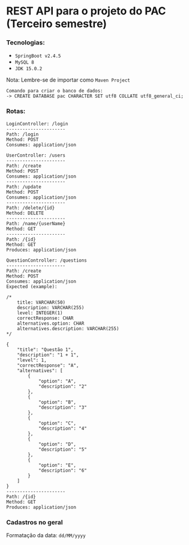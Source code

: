 # REST API para o projeto do PAC (Terceiro semestre)

### Tecnologias:

- `SpringBoot v2.4.5`
- `MySQL 8`
- `JDK 15.0.2`

Nota: Lembre-se de importar como `Maven Project`

```
Comando para criar o banco de dados:
-> CREATE DATABASE pac CHARACTER SET utf8 COLLATE utf8_general_ci;
```

### Rotas:

```
LoginController: /login
---------------------- 
Path: /login
Method: POST
Consumes: application/json
```
```
UserController: /users
---------------------- 
Path: /create
Method: POST
Consumes: application/json
---------------------- 
Path: /update
Method: POST
Consumes: application/json
----------------------
Path: /delete/{id}
Method: DELETE
----------------------
Path: /name/{userName}
Method: GET
----------------------
Path: /{id}
Method: GET
Produces: application/json
```
```
QuestionController: /questions
---------------------- 
Path: /create
Method: POST
Consumes: application/json
Expected (example): 

/*
    title: VARCHAR(50)
    description: VARCHAR(255)
    level: INTEGER(1)
    correctResponse: CHAR
    alternatives.option: CHAR
    alternatives.description: VARCHAR(255)
*/

{
    "title": "Questão 1", 
    "description": "1 + 1", 
    "level": 1, 
    "correctResponse": "A", 
    "alternatives": [
        {
            "option": "A", 
            "description": "2" 
        },
        {
            "option": "B",
            "description": "3"
        },
        {
            "option": "C",
            "description": "4"
        },
        {
            "option": "D",
            "description": "5"
        },
        {
            "option": "E",
            "description": "6"
        }
    ]
}
----------------------
Path: /{id}
Method: GET
Produces: application/json
```

### Cadastros no geral

Formatação da data: `dd/MM/yyyy`
